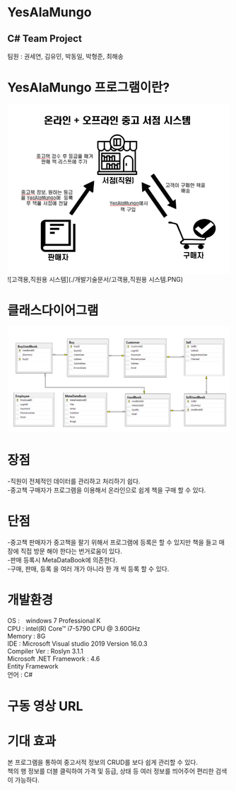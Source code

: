 # **YesAlaMungo**  

## **C# Team Project**  
팀원 : 권세연, 김유민, 박동일, 박형준, 최해송  

# **YesAlaMungo 프로그램이란?**  
![시스템설명](./개발기술문서/시스템설명.PNG)  
![고객용,직원용 시스템](./개발기술문서/고객용,직원용 시스템.PNG)  
# **클래스다이어그램**  
![클래스다이어그램](./개발기술문서/클래스다이어그램.PNG) 
# **장점**  
-직원이 전체적인 데이터를 관리하고 처리하기 쉽다.  
-중고책 구매자가 프로그램을 이용해서 온라인으로 쉽게 책을 구매 할 수 있다.  
# **단점**  
-중고책 판매자가 중고책을 팔기 위해서 프로그램에 등록은 할 수 있지만 책을 들고 매장에 직접 방문 해야 한다는 번거로움이 있다.  
-판매 등록시 MetaDataBook에 의존한다.  
-구매, 판매, 등록 을 여러 개가 아니라 한 개 씩 등록 할 수 있다.  
# **개발환경**    
OS :　windows 7 Professional K  
CPU : intel(R) Core™ i7-5790 CPU @ 3.60GHz   
Memory : 8G   
IDE : Microsoft Visual studio 2019 Version 16.0.3  
Compiler Ver : Roslyn 3.1.1  
Microsoft .NET Framework : 4.6  
Entity Framework   
언어 : C#  
# **구동 영상 URL**  
# **기대 효과**    
본 프로그램을 통하여 중고서적 정보의 CRUD를 보다 쉽게 관리할 수 있다.  
책의 행 정보를 더블 클릭하여 가격 및 등급, 상태 등 여러 정보를 띄어주어 편리한 검색이 가능하다.  
